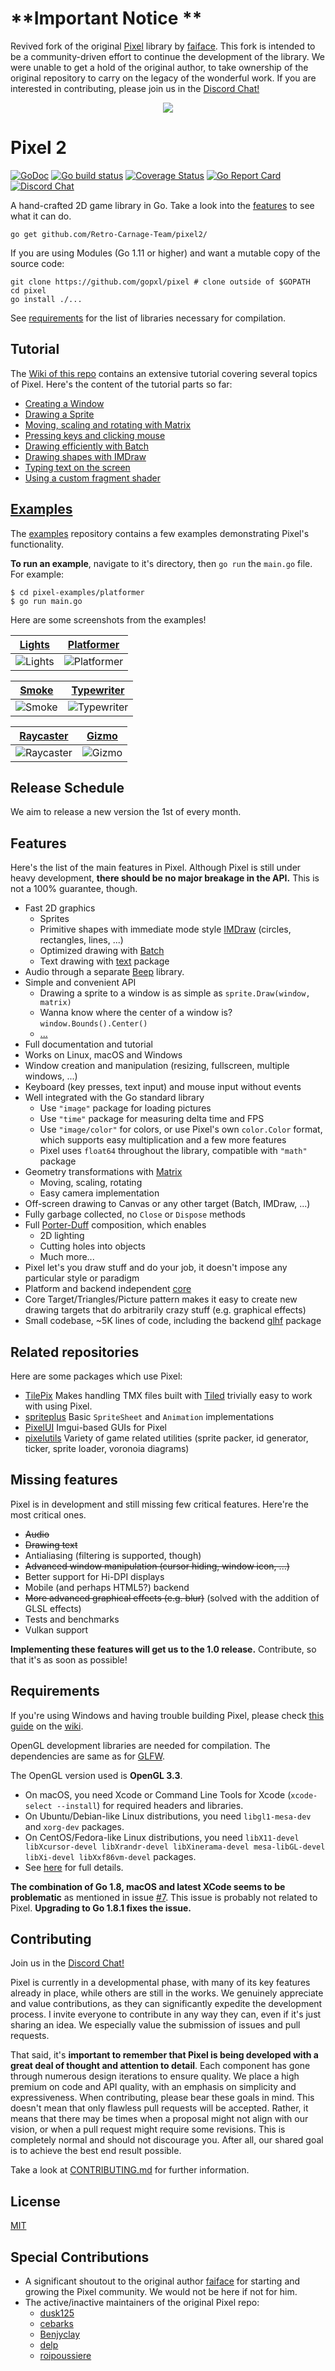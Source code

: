 # __**Important Notice **__
Revived fork of the original [Pixel](https://github.com/faiface/pixel) library by [faiface](https://github.com/faiface). This fork is intended to be a community-driven effort to continue the development of the library. We were unable to get a hold of the original author, to take ownership of the original repository to carry on the legacy of the wonderful work. If you are interested in contributing, please join us in the [Discord Chat!](https://discord.gg/n2Y8uVneK6)


<p align="center"><img src="logo/LOGOTYPE-HORIZONTAL-BLUE2.png"></p>


# Pixel 2
[![GoDoc](https://godoc.org/github.com/Retro-Carnage-Team/pixel2/?status.svg)](https://godoc.org/github.com/Retro-Carnage-Team/pixel2/)
[![Go build status](https://github.com/gopxl/pixel/actions/workflows/go.yml/badge.svg?branch=main)](https://github.com/gopxl/pixel/actions/workflows/go.yml?query=branch%3Amain)
[![Coverage Status](https://coveralls.io/repos/github/gopxl/pixel/badge.svg?branch=main)](https://coveralls.io/github/gopxl/pixel?branch=main)
[![Go Report Card](https://goreportcard.com/badge/github.com/Retro-Carnage-Team/pixel2/)](https://goreportcard.com/report/github.com/Retro-Carnage-Team/pixel2/) 
[![Discord Chat](https://img.shields.io/discord/1158461233121468496)](https://discord.gg/q2DK4MP)  

A hand-crafted 2D game library in Go. Take a look into the [features](#features) to see what it can
do.

```
go get github.com/Retro-Carnage-Team/pixel2/
```

If you are using Modules (Go 1.11 or higher) and want a mutable copy of the source code:

```
git clone https://github.com/gopxl/pixel # clone outside of $GOPATH
cd pixel
go install ./...
```

See [requirements](#requirements) for the list of libraries necessary for compilation.

## Tutorial

The [Wiki of this repo](https://github.com/gopxl/pixel/wiki) contains an extensive tutorial
covering several topics of Pixel. Here's the content of the tutorial parts so far:

- [Creating a Window](https://github.com/gopxl/pixel/wiki/Creating-a-Window)
- [Drawing a Sprite](https://github.com/gopxl/pixel/wiki/Drawing-a-Sprite)
- [Moving, scaling and rotating with Matrix](https://github.com/gopxl/pixel/wiki/Moving,-scaling-and-rotating-with-Matrix)
- [Pressing keys and clicking mouse](https://github.com/gopxl/pixel/wiki/Pressing-keys-and-clicking-mouse)
- [Drawing efficiently with Batch](https://github.com/gopxl/pixel/wiki/Drawing-efficiently-with-Batch)
- [Drawing shapes with IMDraw](https://github.com/gopxl/pixel/wiki/Drawing-shapes-with-IMDraw)
- [Typing text on the screen](https://github.com/gopxl/pixel/wiki/Typing-text-on-the-screen)
- [Using a custom fragment shader](https://github.com/gopxl/pixel/wiki/Using-a-custom-fragment-shader)

## [Examples](https://github.com/gopxl/pixel-examples)

The [examples](https://github.com/gopxl/pixel-examples) repository contains a few
examples demonstrating Pixel's functionality.

**To run an example**, navigate to it's directory, then `go run` the `main.go` file. For example:

```
$ cd pixel-examples/platformer
$ go run main.go
```

Here are some screenshots from the examples!

| [Lights](https://github.com/gopxl/pixel-examples/blob/main/lights) | [Platformer](https://github.com/gopxl/pixel-examples/blob/main/platformer) |
| --- | --- |
| ![Lights](https://github.com/gopxl/pixel-examples/blob/main/lights/screenshot.png) | ![Platformer](https://github.com/gopxl/pixel-examples/blob/main/platformer/screenshot.png) |

| [Smoke](https://github.com/gopxl/pixel-examples/blob/main/smoke) | [Typewriter](https://github.com/gopxl/pixel-examples/blob/main/typewriter) |
| --- | --- |
| ![Smoke](https://github.com/gopxl/pixel-examples/blob/main/smoke/screenshot.png) | ![Typewriter](https://github.com/gopxl/pixel-examples/blob/main/typewriter/screenshot.png) |

| [Raycaster](https://github.com/gopxl/pixel-examples/blob/main/community/raycaster) | [Gizmo](https://github.com/Lallassu/gizmo) |
| --- | --- |
| ![Raycaster](https://github.com/gopxl/pixel-examples/blob/main/community/raycaster/screenshot.png) | ![Gizmo](https://github.com/Lallassu/gizmo/blob/master/preview.png) |

## Release Schedule
We aim to release a new version the 1st of every month.

## Features

Here's the list of the main features in Pixel. Although Pixel is still under heavy development,
**there should be no major breakage in the API.** This is not a 100% guarantee, though.

- Fast 2D graphics
  - Sprites
  - Primitive shapes with immediate mode style
    [IMDraw](https://github.com/gopxl/pixel/wiki/Drawing-shapes-with-IMDraw) (circles, rectangles,
    lines, ...)
  - Optimized drawing with [Batch](https://github.com/gopxl/pixel/wiki/Drawing-efficiently-with-Batch)
  - Text drawing with [text](https://godoc.org/github.com/Retro-Carnage-Team/pixel2//text) package
- Audio through a separate [Beep](https://github.com/gopxl/beep) library.
- Simple and convenient API
  - Drawing a sprite to a window is as simple as `sprite.Draw(window, matrix)`
  - Wanna know where the center of a window is? `window.Bounds().Center()`
  - [...](https://godoc.org/github.com/Retro-Carnage-Team/pixel2/)
- Full documentation and tutorial
- Works on Linux, macOS and Windows
- Window creation and manipulation (resizing, fullscreen, multiple windows, ...)
- Keyboard (key presses, text input) and mouse input without events
- Well integrated with the Go standard library
  - Use `"image"` package for loading pictures
  - Use `"time"` package for measuring delta time and FPS
  - Use `"image/color"` for colors, or use Pixel's own `color.Color` format, which supports easy
    multiplication and a few more features
  - Pixel uses `float64` throughout the library, compatible with `"math"` package
- Geometry transformations with
  [Matrix](https://github.com/gopxl/pixel/wiki/Moving,-scaling-and-rotating-with-Matrix)
  - Moving, scaling, rotating
  - Easy camera implementation
- Off-screen drawing to Canvas or any other target (Batch, IMDraw, ...)
- Fully garbage collected, no `Close` or `Dispose` methods
- Full [Porter-Duff](http://ssp.impulsetrain.com/porterduff.html) composition, which enables
  - 2D lighting
  - Cutting holes into objects
  - Much more...
- Pixel let's you draw stuff and do your job, it doesn't impose any particular style or paradigm
- Platform and backend independent [core](https://godoc.org/github.com/Retro-Carnage-Team/pixel2/)
- Core Target/Triangles/Picture pattern makes it easy to create new drawing targets that do
  arbitrarily crazy stuff (e.g. graphical effects)
- Small codebase, ~5K lines of code, including the backend [glhf](https://github.com/gopxl/glhf/v2)
  package

 ## Related repositories

 Here are some packages which use Pixel:
 - [TilePix](https://github.com/bcvery1/tilepix) Makes handling TMX files built with [Tiled](https://www.mapeditor.org/) trivially easy to work with using Pixel.
 - [spriteplus](https://github.com/cebarks/spriteplus) Basic `SpriteSheet` and `Animation` implementations
 - [PixelUI](https://github.com/dusk125/pixelui) Imgui-based GUIs for Pixel
 - [pixelutils](https://github.com/dusk125/pixelutils) Variety of game related utilities (sprite packer, id generator, ticker, sprite loader, voronoia diagrams)

## Missing features

Pixel is in development and still missing few critical features. Here're the most critical ones.

- ~~Audio~~
- ~~Drawing text~~
- Antialiasing (filtering is supported, though)
- ~~Advanced window manipulation (cursor hiding, window icon, ...)~~
- Better support for Hi-DPI displays
- Mobile (and perhaps HTML5?) backend
- ~~More advanced graphical effects (e.g. blur)~~ (solved with the addition of GLSL effects)
- Tests and benchmarks
- Vulkan support

**Implementing these features will get us to the 1.0 release.** Contribute, so that it's as soon as
possible!

## Requirements

If you're using Windows and having trouble building Pixel, please check [this
guide](https://github.com/gopxl/pixel/wiki/Building-Pixel-on-Windows) on the
[wiki](https://github.com/gopxl/pixel/wiki).

OpenGL development libraries are needed for compilation. The dependencies
are same as for [GLFW](https://github.com/go-gl/glfw).

The OpenGL version used is **OpenGL 3.3**.

- On macOS, you need Xcode or Command Line Tools for Xcode (`xcode-select --install`) for required
  headers and libraries.
- On Ubuntu/Debian-like Linux distributions, you need `libgl1-mesa-dev` and `xorg-dev` packages.
- On CentOS/Fedora-like Linux distributions, you need `libX11-devel libXcursor-devel libXrandr-devel
  libXinerama-devel mesa-libGL-devel libXi-devel libXxf86vm-devel` packages.
- See [here](http://www.glfw.org/docs/latest/compile.html#compile_deps) for full details.

**The combination of Go 1.8, macOS and latest XCode seems to be problematic** as mentioned in issue
[#7](https://github.com/Retro-Carnage-Team/pixel2//issues/7). This issue is probably not related to Pixel.
**Upgrading to Go 1.8.1 fixes the issue.**

## Contributing

Join us in the [Discord Chat!](https://discord.gg/n2Y8uVneK6)

Pixel is currently in a developmental phase, with many of its key features already in place, while others are still in the works. 
We genuinely appreciate and value contributions, as they can significantly expedite the development process. I invite everyone to 
contribute in any way they can, even if it's just sharing an idea. We especially value the submission of issues and pull requests.

That said, it's **important to remember that Pixel is being developed with a great deal of thought and attention to detail**. Each component 
has gone through numerous design iterations to ensure quality. We place a high premium on code and API quality, with an emphasis on simplicity and expressiveness.
When contributing, please bear these goals in mind. This doesn't mean that only flawless pull requests will be accepted. Rather, it 
means that there may be times when a proposal might not align with our vision, or when a pull request might require some revisions. 
This is completely normal and should not discourage you. After all, our shared goal is to achieve the best end result possible.

Take a look at [CONTRIBUTING.md](CONTRIBUTING.md) for further information.

## License

[MIT](LICENSE)

## Special Contributions

- A significant shoutout to the original author [faiface](https://github.com/faiface) for starting and growing the Pixel community. We would not be here if not for him.
- The active/inactive maintainers of the original Pixel repo:
    - [dusk125](https://github.com/dusk125)
    - [cebarks](https://github.com/cebarks)
    - [Benjyclay](https://github.com/Benjyclay)
    - [delp](https://github.com/delp)
    - [roipoussiere](https://github.com/roipoussiere)
